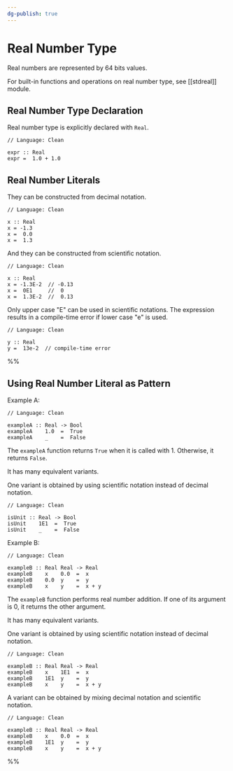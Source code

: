 ```yaml
---
dg-publish: true
---
```


# Real Number Type

Real numbers are represented by 64 bits values.

For built-in functions and operations on real number type, see [[stdreal]] module.

## Real Number Type Declaration

Real number type is explicitly declared with `Real`.

```Clean
// Language: Clean

expr :: Real
expr =  1.0 + 1.0
```

## Real Number Literals

They can be constructed from decimal notation.

```Clean
// Language: Clean

x :: Real
x = -1.3
x =  0.0
x =  1.3
```

And they can be constructed from scientific notation.

```Clean
// Language: Clean

x :: Real
x = -1.3E-2  // -0.13
x =  0E1     //  0
x =  1.3E-2  //  0.13
```

Only upper case "E" can be used in scientific notations.
The expression results in a compile-time error if lower case "e" is used.

```Clean
// Language: Clean

y :: Real
y =  13e-2  // compile-time error
```

%%
## Using Real Number Literal as Pattern

Example A:

```Clean
// Language: Clean

exampleA :: Real -> Bool
exampleA    1.0  =  True
exampleA    _    =  False
```

The `exampleA` function returns `True` when it is called with 1.
Otherwise, it returns `False`.

It has many equivalent variants.

One variant is obtained by using scientific notation instead of decimal notation.

```Clean
// Language: Clean

isUnit :: Real -> Bool
isUnit    1E1  =  True
isUnit    _    =  False
```

Example B:

```Clean
// Language: Clean

exampleB :: Real Real -> Real
exampleB    x    0.0  =  x
exampleB    0.0  y    =  y
exampleB    x    y    =  x + y
```

The `exampleB` function performs real number addition.
If one of its argument is 0, it returns the other argument.

It has many equivalent variants.

One variant is obtained by using scientific notation instead of decimal notation.

```Clean
// Language: Clean

exampleB :: Real Real -> Real
exampleB    x    1E1  =  x
exampleB    1E1  y    =  y
exampleB    x    y    =  x + y
```

A variant can be obtained by mixing decimal notation and scientific notation.

```Clean
// Language: Clean

exampleB :: Real Real -> Real
exampleB    x    0.0  =  x
exampleB    1E1  y    =  y
exampleB    x    y    =  x + y
```
%%